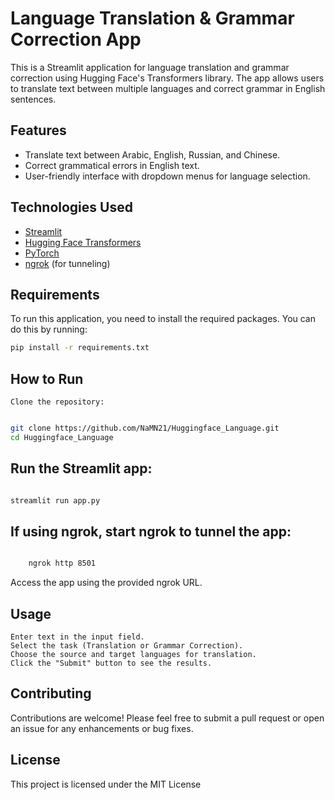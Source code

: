 # Language Translation & Grammar Correction App

This is a Streamlit application for language translation and grammar correction using Hugging Face's Transformers library. The app allows users to translate text between multiple languages and correct grammar in English sentences.

## Features

- Translate text between Arabic, English, Russian, and Chinese.
- Correct grammatical errors in English text.
- User-friendly interface with dropdown menus for language selection.

## Technologies Used

- [Streamlit](https://streamlit.io/)
- [Hugging Face Transformers](https://huggingface.co/transformers/)
- [PyTorch](https://pytorch.org/)
- [ngrok](https://ngrok.com/) (for tunneling)

## Requirements

To run this application, you need to install the required packages. You can do this by running:

```bash
pip install -r requirements.txt
```
## How to Run

    Clone the repository:

```bash

git clone https://github.com/NaMN21/Huggingface_Language.git
cd Huggingface_Language
```
## Run the Streamlit app:

```bash

streamlit run app.py
```
## If using ngrok, start ngrok to tunnel the app:

```bash

    ngrok http 8501
```
Access the app using the provided ngrok URL.

## Usage

    Enter text in the input field.
    Select the task (Translation or Grammar Correction).
    Choose the source and target languages for translation.
    Click the "Submit" button to see the results.

## Contributing

Contributions are welcome! Please feel free to submit a pull request or open an issue for any enhancements or bug fixes.

## License

This project is licensed under the MIT License 
